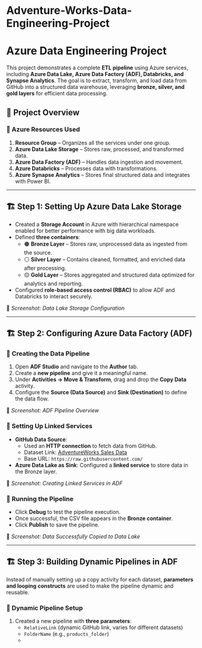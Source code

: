 # Adventure-Works-Data-Engineering-Project


# Azure Data Engineering Project

This project demonstrates a complete **ETL pipeline** using Azure services, including **Azure Data Lake, Azure Data Factory (ADF), Databricks, and Synapse Analytics**. The goal is to extract, transform, and load data from GitHub into a structured data warehouse, leveraging **bronze, silver, and gold layers** for efficient data processing.

## 📌 Project Overview

### 🔹 Azure Resources Used
1. **Resource Group** – Organizes all the services under one group.
2. **Azure Data Lake Storage** – Stores raw, processed, and transformed data.
3. **Azure Data Factory (ADF)** – Handles data ingestion and movement.
4. **Azure Databricks** – Processes data with transformations.
5. **Azure Synapse Analytics** – Stores final structured data and integrates with Power BI.

---

## 🏗 Step 1: Setting Up Azure Data Lake Storage
- Created a **Storage Account** in Azure with hierarchical namespace enabled for better performance with big data workloads.
- Defined **three containers**:
  - 🟤 **Bronze Layer** – Stores raw, unprocessed data as ingested from the source.
  - ⚪ **Silver Layer** – Contains cleaned, formatted, and enriched data after processing.
  - 🟡 **Gold Layer** – Stores aggregated and structured data optimized for analytics and reporting.
- Configured **role-based access control (RBAC)** to allow ADF and Databricks to interact securely.

📌 *Screenshot: Data Lake Storage Configuration*

---

## 🏗 Step 2: Configuring Azure Data Factory (ADF)

### 🔹 Creating the Data Pipeline
1. Open **ADF Studio** and navigate to the **Author** tab.
2. Create a **new pipeline** and give it a meaningful name.
3. Under **Activities → Move & Transform**, drag and drop the **Copy Data** activity.
4. Configure the **Source (Data Source)** and **Sink (Destination)** to define the data flow.

📌 *Screenshot: ADF Pipeline Overview*

### 🔹 Setting Up Linked Services
- **GitHub Data Source**: 
  - Used an **HTTP connection** to fetch data from GitHub.
  - Dataset Link: [AdventureWorks Sales Data](https://raw.githubusercontent.com/anshlambaoldgit/Adventure-Works-Data-Engineering-Project/refs/heads/main/Data/AdventureWorks_Sales_2015.csv)
  - Base URL: `https://raw.githubusercontent.com/`
- **Azure Data Lake as Sink**: Configured a **linked service** to store data in the Bronze layer.

📌 *Screenshot: Creating Linked Services in ADF*

### 🔹 Running the Pipeline
- Click **Debug** to test the pipeline execution.
- Once successful, the CSV file appears in the **Bronze container**.
- Click **Publish** to save the pipeline.

📌 *Screenshot: Data Successfully Copied to Data Lake*

---

## 🏗 Step 3: Building Dynamic Pipelines in ADF
Instead of manually setting up a copy activity for each dataset, **parameters and looping constructs** are used to make the pipeline dynamic and reusable.

### 🔹 Dynamic Pipeline Setup
1. Created a new pipeline with **three parameters**:
   - `RelativeLink` (dynamic GitHub link, varies for different datasets)
   - `FolderName` (e.g., `products_folder`)
   -
